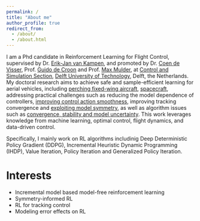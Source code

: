```yaml
---
permalink: /
title: "About me"
author_profile: true
redirect_from: 
  - /about/
  - /about.html
---
```

I am a Phd candidate in Reinforcement Learning for Flight Control, supervised by Dr. [Erik-Jan van Kampen](https://www.tudelft.nl/staff/e.vankampen/), and promoted by Dr. [Coen de Visser](https://www.tudelft.nl/staff/c.c.devisser/), Prof. [Guido de Croon](https://www.tudelft.nl/staff/g.c.h.e.decroon/) and Prof. [Max Mulder](https://www.tudelft.nl/staff/m.mulder/), at [Control and Simulation Section](https://www.tudelft.nl/lr/organisatie/afdelingen/control-and-operations/control-and-simulation), [Delft University of Technology](https://www.tudelft.nl/), Delft, the Netherlands. My doctoral research aims to achieve safe and sample-efficient learning for aerial vehicles, including [perching fixed-wing aircraft](https://scholar.google.com/citations?view_op=view_citation&hl=en&user=ZeGJULQAAAAJ&citation_for_view=ZeGJULQAAAAJ:d1gkVwhDpl0C), [spacecraft](https://ieeexplore.ieee.org/abstract/document/10178221), addressing practical challenges such as reducing the model dependence of controllers, [improving control action smoothness](https://scholar.google.com/citations?view_op=view_citation&hl=en&user=ZeGJULQAAAAJ&citation_for_view=ZeGJULQAAAAJ:Y0pCki6q_DkC), improving tracking convergence and [exploiting model symmetry](https://scholar.google.com/citations?view_op=view_citation&hl=en&user=ZeGJULQAAAAJ&citation_for_view=ZeGJULQAAAAJ:qjMakFHDy7sC), as well as algorithm issues such as [convergence, stability and model uncertainty](https://ascelibrary.org/doi/abs/10.1061/JAEEEZ.ASENG-5097). This work leverages knowledge from machine learning, optimal control, flight dynamics, and data-driven control.

Specifically, I mainly work on RL algorithms includinig Deep Deterministic Policy Gradient (DDPG), Incremental Heuristic Dynamic Programming (IHDP), Value Iteration, Policy Iteration and Generalized Policy Iteration.

Interests
======
- Incremental model based model-free reinforcement learning
- Symmetry-informed RL
- RL for tracking control
- Modeling error effects on RL
